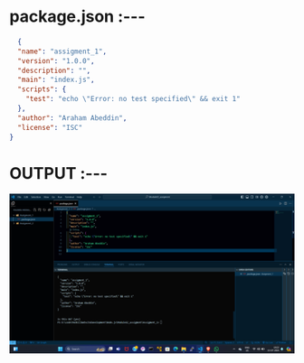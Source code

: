 # package.json :---
```package.json
  {
  "name": "assigment_1",
  "version": "1.0.0",
  "description": "",
  "main": "index.js",
  "scripts": {
    "test": "echo \"Error: no test specified\" && exit 1"
  },
  "author": "Araham Abeddin",
  "license": "ISC"
}
```

# OUTPUT :---
<img src="Assigment_1.png" alt="OUTPUT OF Assigment 1" title="Assigment 1 photo">
